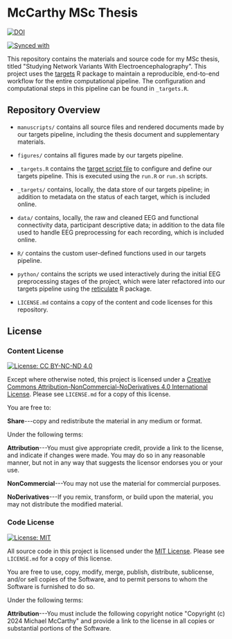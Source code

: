 # McCarthy MSc Thesis

<!-- badges: start -->
[![DOI](https://zenodo.org/badge/495956659.svg)](https://zenodo.org/badge/latestdoi/495956659)

[![Synced with](https://img.shields.io/badge/Synced%20with-OSF-blue.svg)](https://osf.io/xztdk/)
<!-- badges: end -->

This repository contains the materials and source code for my MSc thesis, titled "Studying Network Variants With Electroencephalography". This project uses the [targets](https://books.ropensci.org/targets/) R package to maintain a reproducible, end-to-end workflow for the entire computational pipeline. The configuration and computational steps in this pipeline can be found in `_targets.R`.

## Repository Overview

- `manuscripts/` contains all source files and rendered documents made by our targets pipeline, including the thesis document and supplementary materials.

- `figures/` contains all figures made by our targets pipeline.

- `_targets.R` contains the [target script file](https://docs.ropensci.org/targets/reference/tar_script.html) to configure and define our targets pipeline. This is executed using the `run.R` or `run.sh` scripts.

- `_targets/` contains, locally, the data store of our targets pipeline; in addition to metadata on the status of each target, which is included online.

- `data/` contains, locally, the raw and cleaned EEG and functional connectivity data, participant descriptive data; in addition to the data file used to handle EEG preprocessing for each recording, which is included online.

- `R/` contains the custom user-defined functions used in our targets pipeline.

- `python/` contains the scripts we used interactively during the initial EEG preprocessing stages of the project, which were later refactored into our targets pipeline using the [reticulate](https://rstudio.github.io/reticulate/) R package.

- `LICENSE.md` contains a copy of the content and code licenses for this repository.

## License

### Content License

[![License: CC BY-NC-ND 4.0](https://img.shields.io/badge/License-CC_BY--NC--ND_4.0-lightgrey.svg)](https://creativecommons.org/licenses/by-nc-nd/4.0/)

Except where otherwise noted, this project is licensed under a [Creative Commons Attribution-NonCommercial-NoDerivatives 4.0 International License](https://creativecommons.org/licenses/by-nc-nd/4.0/). Please see `LICENSE.md` for a copy of this license.

You are free to:

**Share**---copy and redistribute the material in any medium or format.

Under the following terms:

**Attribution**---You must give appropriate credit, provide a link to the license, and indicate if changes were made. You may do so in any reasonable manner, but not in any way that suggests the licensor endorses you or your use.

**NonCommercial**---You may not use the material for commercial purposes.

**NoDerivatives**---If you remix, transform, or build upon the material, you may not distribute the modified material.

### Code License

[![License: MIT](https://img.shields.io/badge/License-MIT-yellow.svg)](https://opensource.org/licenses/MIT)

All source code in this project is licensed under the [MIT License](https://opensource.org/licenses/MIT). Please see `LICENSE.md` for a copy of this license.

You are free to use, copy, modify, merge, publish, distribute, sublicense, and/or sell copies of the Software, and to permit persons to whom the Software is furnished to do so.

Under the following terms:

**Attribution**---You must include the following copyright notice "Copyright (c) 2024 Michael McCarthy" and provide a link to the license in all copies or substantial portions of the Software.
